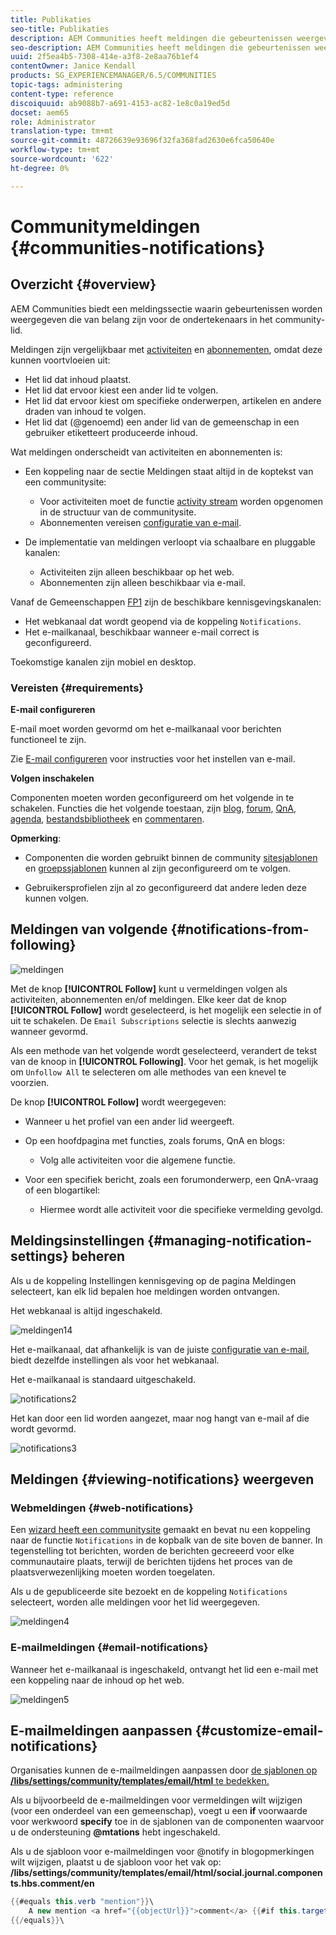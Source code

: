 ```yaml
---
title: Publikaties
seo-title: Publikaties
description: AEM Communities heeft meldingen die gebeurtenissen weergeven die van belang zijn voor het aanmeldingscommunity-lid
seo-description: AEM Communities heeft meldingen die gebeurtenissen weergeven die van belang zijn voor het aanmeldingscommunity-lid
uuid: 2f5ea4b5-7308-414e-a3f8-2e8aa76b1ef4
contentOwner: Janice Kendall
products: SG_EXPERIENCEMANAGER/6.5/COMMUNITIES
topic-tags: administering
content-type: reference
discoiquuid: ab9088b7-a691-4153-ac82-1e8c0a19ed5d
docset: aem65
role: Administrator
translation-type: tm+mt
source-git-commit: 48726639e93696f32fa368fad2630e6fca50640e
workflow-type: tm+mt
source-wordcount: '622'
ht-degree: 0%

---
```



# Communitymeldingen {#communities-notifications}

## Overzicht {#overview}

AEM Communities biedt een meldingssectie waarin gebeurtenissen worden weergegeven die van belang zijn voor de ondertekenaars in het community-lid.

Meldingen zijn vergelijkbaar met [activiteiten](/help/communities/essentials-activities.md) en [abonnementen](/help/communities/subscriptions.md), omdat deze kunnen voortvloeien uit:

* Het lid dat inhoud plaatst.
* Het lid dat ervoor kiest een ander lid te volgen.
* Het lid dat ervoor kiest om specifieke onderwerpen, artikelen en andere draden van inhoud te volgen.
* Het lid dat (@genoemd) een ander lid van de gemeenschap in een gebruiker etiketteert produceerde inhoud.

Wat meldingen onderscheidt van activiteiten en abonnementen is:

* Een koppeling naar de sectie Meldingen staat altijd in de koptekst van een communitysite:

   * Voor activiteiten moet de functie [activity stream](/help/communities/functions.md#activity-stream-function) worden opgenomen in de structuur van de communitysite.
   * Abonnementen vereisen [configuratie van e-mail](/help/communities/email.md).

* De implementatie van meldingen verloopt via schaalbare en pluggable kanalen:

   * Activiteiten zijn alleen beschikbaar op het web.
   * Abonnementen zijn alleen beschikbaar via e-mail.

Vanaf de Gemeenschappen [FP1](/help/communities/deploy-communities.md#latestfeaturepack) zijn de beschikbare kennisgevingskanalen:

* Het webkanaal dat wordt geopend via de koppeling `Notifications`.
* Het e-mailkanaal, beschikbaar wanneer e-mail correct is geconfigureerd.

Toekomstige kanalen zijn mobiel en desktop.

### Vereisten {#requirements}

**E-mail configureren**

E-mail moet worden gevormd om het e-mailkanaal voor berichten functioneel te zijn.

Zie [E-mail configureren](/help/communities/analytics.md) voor instructies voor het instellen van e-mail.

**Volgen inschakelen**

Componenten moeten worden geconfigureerd om het volgende in te schakelen. Functies die het volgende toestaan, zijn [blog](/help/communities/blog-feature.md), [forum](/help/communities/forum.md), [QnA](/help/communities/working-with-qna.md), [agenda](/help/communities/calendar.md), [bestandsbibliotheek](/help/communities/file-library.md) en [commentaren](/help/communities/comments.md).

**Opmerking**:

* Componenten die worden gebruikt binnen de community [sitesjablonen](/help/communities/sites.md) en [groepssjablonen](/help/communities/tools-groups.md) kunnen al zijn geconfigureerd om te volgen.

* Gebruikersprofielen zijn al zo geconfigureerd dat andere leden deze kunnen volgen.

## Meldingen van volgende {#notifications-from-following}

![meldingen](assets/notifications.png)

Met de knop **[!UICONTROL Follow]** kunt u vermeldingen volgen als activiteiten, abonnementen en/of meldingen. Elke keer dat de knop **[!UICONTROL Follow]** wordt geselecteerd, is het mogelijk een selectie in of uit te schakelen. De `Email Subscriptions` selectie is slechts aanwezig wanneer gevormd.

Als een methode van het volgende wordt geselecteerd, verandert de tekst van de knoop in **[!UICONTROL Following]**. Voor het gemak, is het mogelijk om `Unfollow All` te selecteren om alle methodes van een knevel te voorzien.

De knop **[!UICONTROL Follow]** wordt weergegeven:

* Wanneer u het profiel van een ander lid weergeeft.
* Op een hoofdpagina met functies, zoals forums, QnA en blogs:

   * Volg alle activiteiten voor die algemene functie.

* Voor een specifiek bericht, zoals een forumonderwerp, een QnA-vraag of een blogartikel:

   * Hiermee wordt alle activiteit voor die specifieke vermelding gevolgd.

## Meldingsinstellingen {#managing-notification-settings} beheren

Als u de koppeling Instellingen kennisgeving op de pagina Meldingen selecteert, kan elk lid bepalen hoe meldingen worden ontvangen.

Het webkanaal is altijd ingeschakeld.

![meldingen14](assets/notifications1.png)

Het e-mailkanaal, dat afhankelijk is van de juiste [configuratie van e-mail](/help/communities/email.md), biedt dezelfde instellingen als voor het webkanaal.

Het e-mailkanaal is standaard uitgeschakeld.

![notifications2](assets/notifications2.png)

Het kan door een lid worden aangezet, maar nog hangt van e-mail af die wordt gevormd.

![notifications3](assets/notifications3.png)

## Meldingen {#viewing-notifications} weergeven

### Webmeldingen {#web-notifications}

Een [wizard heeft een communitysite](/help/communities/sites-console.md) gemaakt en bevat nu een koppeling naar de functie `Notifications` in de kopbalk van de site boven de banner. In tegenstelling tot berichten, worden de berichten gecreeerd voor elke communautaire plaats, terwijl de berichten tijdens het proces van de plaatsverwezenlijking moeten worden toegelaten.

Als u de gepubliceerde site bezoekt en de koppeling `Notifications` selecteert, worden alle meldingen voor het lid weergegeven.

![meldingen4](assets/notifications4.png)

### E-mailmeldingen {#email-notifications}

Wanneer het e-mailkanaal is ingeschakeld, ontvangt het lid een e-mail met een koppeling naar de inhoud op het web.

![meldingen5](assets/notifications5.png)

## E-mailmeldingen aanpassen {#customize-email-notifications}

Organisaties kunnen de e-mailmeldingen aanpassen door [de sjablonen op **/libs/settings/community/templates/email/html** te bedekken.](/help/communities/client-customize.md#overlays)

Als u bijvoorbeeld de e-mailmeldingen voor vermeldingen wilt wijzigen (voor een onderdeel van een gemeenschap), voegt u een **if** voorwaarde voor werkwoord **specify** toe in de sjablonen van de componenten waarvoor u de ondersteuning **@mtations** hebt ingeschakeld.

Als u de sjabloon voor e-mailmeldingen voor @notify in blogopmerkingen wilt wijzigen, plaatst u de sjabloon voor het vak op: **/libs/settings/community/templates/email/html/social.journal.components.hbs.comment/en**

```java
{{#equals this.verb "mention"}}\
    A new mention <a href="{{objectUrl}}">comment</a> {{#if this.target.properties.[jcr:title]}}to the article "{{{target.displayName}}}" {{/if}}was added by {{{user.name}}} on {{dateUtil this.published format="EEE, d MMM yyyy HH:mm:ss z"}}.\n \
{{/equals}}\
```

